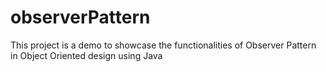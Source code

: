 # observerPattern
This project is a demo to showcase the functionalities of Observer Pattern in Object Oriented design using Java
